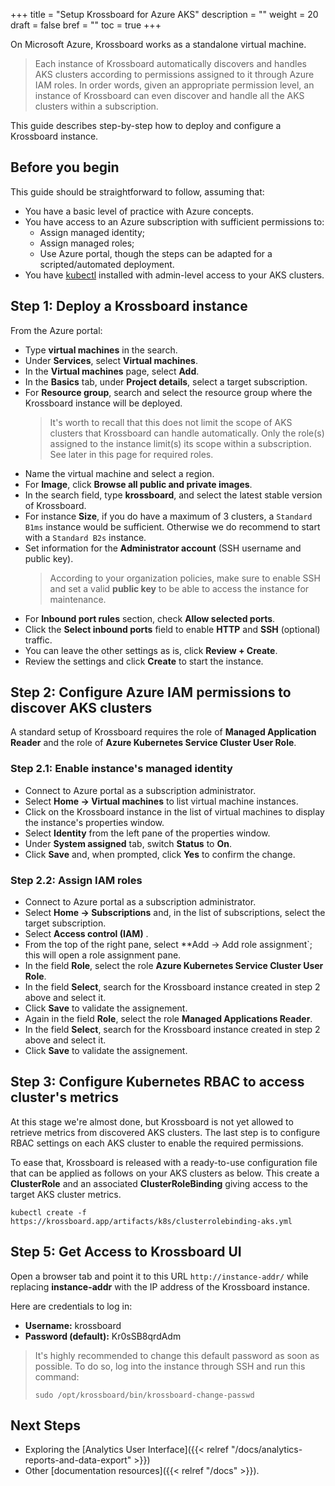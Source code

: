 +++
title = "Setup Krossboard for Azure AKS"
description = ""
weight = 20
draft = false
bref = ""
toc = true 
+++

On Microsoft Azure, Krossboard works as a standalone virtual machine.

> Each instance of Krossboard automatically discovers and handles AKS clusters according to permissions assigned to it through Azure IAM roles. In order words, given an appropriate permission level, an instance of Krossboard can even discover and handle all the AKS clusters within a subscription.

This guide describes step-by-step how to deploy and configure a Krossboard instance. 


## Before you begin
This guide should be straightforward to follow, assuming that:

* You have a basic level of practice with Azure concepts.
* You have access to an Azure subscription with sufficient permissions to:
  * Assign managed identity;
  * Assign managed roles;
  * Use Azure portal, though the steps can be adapted for a scripted/automated deployment.
* You have [kubectl](https://kubernetes.io/fr/docs/tasks/tools/install-kubectl/) installed with admin-level access to your AKS clusters.

## Step 1: Deploy a Krossboard instance
From the Azure portal:

* Type **virtual machines** in the search.
* Under **Services**, select **Virtual machines**.
* In the **Virtual machines** page, select **Add**.
* In the **Basics** tab, under **Project details**, select a target subscription.
* For **Resource group**, search and select the resource group where the Krossboard instance will be deployed.
  > It's worth to recall that this does not limit the scope of AKS clusters that Krossboard can handle automatically. Only the role(s) assigned to the instance limit(s) its scope within a subscription. See later in this page for required roles.
* Name the virtual machine and select a region.
* For **Image**, click **Browse all public and private images**.
* In the search field, type **krossboard**, and select the latest stable version of Krossboard.
* For instance **Size**, if you do have a maximum of 3 clusters, a `Standard B1ms` instance would be sufficient.
  Otherwise we do recommend to start with a `Standard B2s` instance.
* Set information for the **Administrator account** (SSH username and public key).
  > According to your organization policies, make sure to enable SSH and set a valid **public key** to be able to access the instance for maintenance.
* For **Inbound port rules** section, check **Allow selected ports**.
* Click the **Select inbound ports** field to enable **HTTP** and **SSH** (optional) traffic.
* You can leave the other settings as is, click **Review + Create**.
* Review the settings and click **Create** to start the instance. 

## Step 2: Configure Azure IAM permissions to discover AKS clusters
A standard setup of Krossboard requires the role of **Managed Application Reader** and the role of **Azure Kubernetes Service Cluster User Role**. 

### Step 2.1: Enable instance's managed identity

* Connect to Azure portal as a subscription administrator.
* Select **Home -> Virtual machines** to list virtual machine instances.
* Click on the Krossboard instance in the list of virtual machines to display the instance's properties window.
* Select **Identity** from the left pane of the properties window.
* Under **System assigned** tab, switch **Status** to **On**.
* Click **Save** and, when prompted, click **Yes** to confirm the change. 

### Step 2.2: Assign IAM roles

* Connect to Azure portal as a subscription administrator.
* Select **Home -> Subscriptions** and, in the list of subscriptions, select the target subscription.
* Select **Access control (IAM)** .
* From the top of the right pane, select **Add -> Add role assignment`; this will open a role assignment pane.
* In the field **Role**, select the role **Azure Kubernetes Service Cluster User Role**.
* In the field **Select**, search for the Krossboard instance created in step 2 above and select it.
* Click **Save** to validate the assignement.
* Again in the field **Role**, select the role **Managed Applications Reader**.
* In the field **Select**, search for the Krossboard instance created in step 2 above and select it.
* Click **Save** to validate the assignement.

## Step 3: Configure Kubernetes RBAC to access cluster's metrics
At this stage we're almost done, but Krossboard is not yet allowed to retrieve metrics from discovered AKS clusters. The last step is to configure RBAC settings on each AKS cluster to enable the required permissions.

To ease that, Krossboard is released with a ready-to-use configuration file that can be applied as follows on your AKS clusters as below. This create a **ClusterRole** and an associated **ClusterRoleBinding** giving access to the target AKS cluster metrics.


```
kubectl create -f https://krossboard.app/artifacts/k8s/clusterrolebinding-aks.yml
```

## Step 5: Get Access to Krossboard UI
Open a browser tab and point it to this URL `http://instance-addr/` while replacing **instance-addr** with the IP address of the Krossboard instance.

Here are credentials to log in:

* **Username:** krossboard
* **Password (default):** Kr0sSB8qrdAdm

> It's highly recommended to change this default password as soon as possible. To do so, log into the instance through SSH and run this command:
> ```
> sudo /opt/krossboard/bin/krossboard-change-passwd
> ```

## Next Steps
* Exploring the [Analytics User Interface]({{< relref "/docs/analytics-reports-and-data-export" >}})
* Other [documentation resources]({{< relref "/docs" >}}).